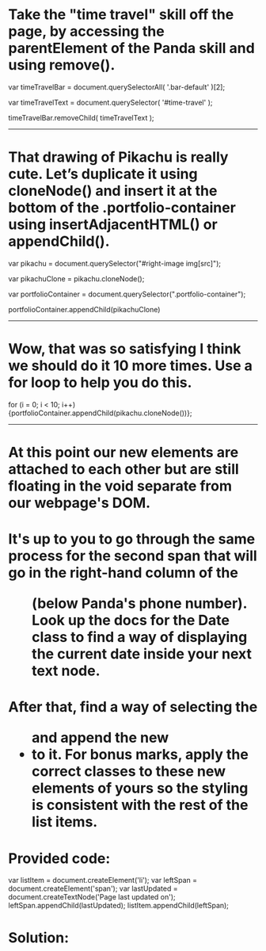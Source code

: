 # Take the "time travel" skill off the page, by accessing the parentElement of the Panda skill and using remove().

  var timeTravelBar = document.querySelectorAll( '.bar-default' )[2];

  var timeTravelText = document.querySelector( '#time-travel' );

  timeTravelBar.removeChild( timeTravelText );

________________________________________________________________________________________________
# That drawing of Pikachu is really cute. Let’s duplicate it using cloneNode() and insert it at the bottom of the .portfolio-container using insertAdjacentHTML() or appendChild().

  var pikachu = document.querySelector("#right-image img[src]");

  var pikachuClone = pikachu.cloneNode();

  var portfolioContainer = document.querySelector(".portfolio-container");

  portfolioContainer.appendChild(pikachuClone)

________________________________________________________________________________________________
# Wow, that was so satisfying I think we should do it 10 more times. Use a for loop to help you do this.

  for (i = 0; i < 10; i++) {portfolioContainer.appendChild(pikachu.cloneNode())};

________________________________________________________________________________________________
# At this point our new elements are attached to each other but are still floating in the void separate from our webpage's DOM.

# It's up to you to go through the same process for the second span that will go in the right-hand column of the <ul> (below Panda's phone number). Look up the docs for the Date class to find a way of displaying the current date inside your next text node.

# After that, find a way of selecting the <ul> and append the new <li> to it. For bonus marks, apply the correct classes to these new elements of yours so the styling is consistent with the rest of the list items.

# Provided code:
var listItem = document.createElement('li');
var leftSpan = document.createElement('span');
var lastUpdated = document.createTextNode('Page last updated on');
leftSpan.appendChild(lastUpdated);
listItem.appendChild(leftSpan);

# Solution:
